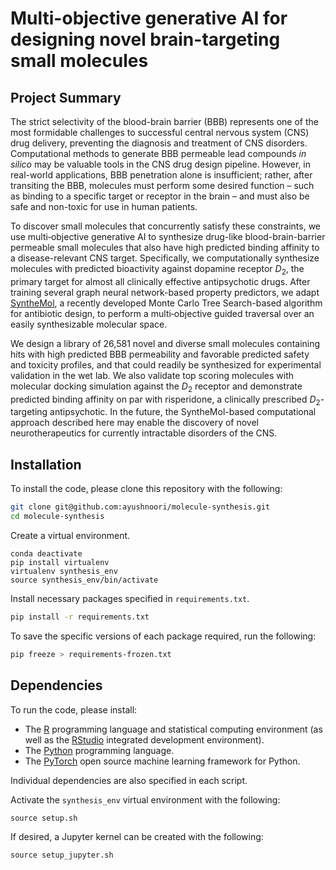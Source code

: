 # Multi-objective generative AI for designing novel brain-targeting small molecules

## Project Summary

The strict selectivity of the blood-brain barrier (BBB) represents one of the most formidable challenges to successful central nervous system (CNS) drug delivery, preventing the diagnosis and treatment of CNS disorders. Computational methods to generate BBB permeable lead compounds _in silico_ may be valuable tools in the CNS drug design pipeline. However, in real-world applications, BBB penetration alone is insufficient; rather, after transiting the BBB, molecules must perform some desired function – such as binding to a specific target or receptor in the brain – and must also be safe and non-toxic for use in human patients.

To discover small molecules that concurrently satisfy these constraints, we use multi‑objective generative AI to synthesize drug-like blood-brain-barrier permeable small molecules that also have high predicted binding affinity to a disease-relevant CNS target. Specifically, we computationally synthesize molecules with predicted bioactivity against dopamine receptor $D_2$, the primary target for almost all clinically effective antipsychotic drugs. After training several graph neural network-based property predictors, we adapt [SyntheMol](https://github.com/swansonk14/SyntheMol), a recently developed Monte Carlo Tree Search-based algorithm for antibiotic design, to perform a multi‑objective guided traversal over an easily synthesizable molecular space.

We design a library of 26,581 novel and diverse small molecules containing hits with high predicted BBB permeability and favorable predicted safety and toxicity profiles, and that could readily be synthesized for experimental validation in the wet lab. We also validate top scoring molecules with molecular docking simulation against the $D_2$ receptor and demonstrate predicted binding affinity on par with risperidone, a clinically prescribed $D_2$-targeting antipsychotic. In the future, the SyntheMol-based computational approach described here may enable the discovery of novel neurotherapeutics for currently intractable disorders of the CNS.

## Installation

To install the code, please clone this repository with the following:

```bash
git clone git@github.com:ayushnoori/molecule-synthesis.git
cd molecule-synthesis
```

Create a virtual environment.

```
conda deactivate
pip install virtualenv
virtualenv synthesis_env
source synthesis_env/bin/activate
```

Install necessary packages specified in `requirements.txt`.

```bash
pip install -r requirements.txt
```

To save the specific versions of each package required, run the following:

```bash
pip freeze > requirements-frozen.txt
```

## Dependencies

To run the code, please install:
* The [R](https://www.r-project.org/) programming language and statistical computing environment (as well as the [RStudio](https://rstudio.com/) integrated development environment).
* The [Python](https://www.python.org/) programming language.
* The [PyTorch](https://pytorch.org/) open source machine learning framework for Python.

Individual dependencies are also specified in each script.

Activate the `synthesis_env` virtual environment with the following:

```
source setup.sh
```
If desired, a Jupyter kernel can be created with the following:

```
source setup_jupyter.sh
```
